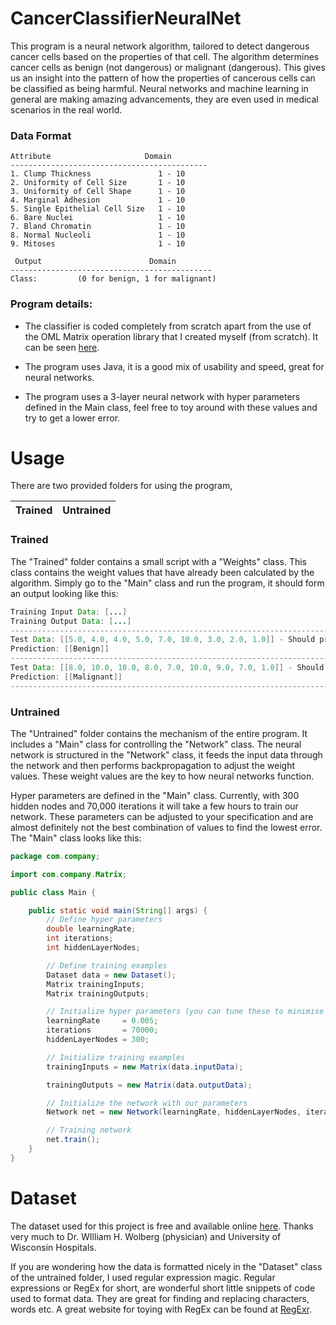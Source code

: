 # CancerClassifierNeuralNet
This program is a neural network algorithm, tailored to detect dangerous cancer cells based on the properties of that cell.
The algorithm determines cancer cells as benign (not dangerous) or malignant (dangerous). This gives us an insight into the
pattern of how the properties of cancerous cells can be classified as being harmful. Neural networks and machine learning in general
are making amazing advancements, they are even used in medical scenarios in the real world.

### Data Format
```
Attribute                     Domain
--------------------------------------------
1. Clump Thickness               1 - 10
2. Uniformity of Cell Size       1 - 10
3. Uniformity of Cell Shape      1 - 10
4. Marginal Adhesion             1 - 10
5. Single Epithelial Cell Size   1 - 10
6. Bare Nuclei                   1 - 10
7. Bland Chromatin               1 - 10
8. Normal Nucleoli               1 - 10
9. Mitoses                       1 - 10

 Output                        Domain
---------------------------------------------
Class:         (0 for benign, 1 for malignant)
```

### Program details:
- The classifier is coded completely from scratch apart from the use of the OML Matrix operation library
that I created myself (from scratch). It can be seen [here](https://github.com/BenHenderson09/OpenMatrixLib).

- The program uses Java, it is a good mix of usability and speed, great for neural networks.

- The program uses a 3-layer neural network with hyper parameters defined in the Main class, feel free to toy around with these
values and try to get a lower error. 

# Usage
There are two provided folders for using the program,

Trained        | Untrained   
-------------- | -------------- 

### Trained
The "Trained" folder contains a small script with a "Weights" class. This class contains the weight values that have already been
calculated by the algorithm. Simply go to the "Main" class and run the program, it should form an output looking like this:

```Java
Training Input Data: [...]
Training Output Data: [...]
--------------------------------------------------------------------------------------------------------------------------
Test Data: [[5.0, 4.0, 4.0, 5.0, 7.0, 10.0, 3.0, 2.0, 1.0]] - Should predict benign
Prediction: [[Benign]]
--------------------------------------------------------------------------------------------------------------------------
Test Data: [[8.0, 10.0, 10.0, 8.0, 7.0, 10.0, 9.0, 7.0, 1.0]] - Should predict malignant
Prediction: [[Malignant]]
--------------------------------------------------------------------------------------------------------------------------
```

### Untrained
The "Untrained" folder contains the mechanism of the entire program. It includes a "Main" class for controlling the "Network"
class. The neural network is structured in the "Network" class, it feeds the input data through the network and then 
performs backpropagation to adjust the weight values. These weight values are the key to how neural networks function.

Hyper parameters are defined in the "Main" class. Currently, with 300 hidden nodes and 70,000 iterations it will take a few
hours to train our network. These parameters can be adjusted to your specification and are almost definitely not the best 
combination of values to find the lowest error. The "Main" class looks like this:

```Java
package com.company;

import com.company.Matrix;

public class Main {

    public static void main(String[] args) {
        // Define hyper parameters
        double learningRate;
        int iterations;
        int hiddenLayerNodes;

        // Define training examples
        Dataset data = new Dataset();
        Matrix trainingInputs;
        Matrix trainingOutputs;

	    // Initialize hyper parameters (you can tune these to minimise error)
        learningRate     = 0.005;
        iterations       = 70000;
        hiddenLayerNodes = 300;

        // Initialize training examples
        trainingInputs = new Matrix(data.inputData);

        trainingOutputs = new Matrix(data.outputData);

        // Initialize the network with our parameters
        Network net = new Network(learningRate, hiddenLayerNodes, iterations, trainingInputs, trainingOutputs);

        // Training network
        net.train();
    }
}
```


# Dataset
The dataset used for this project is free and available online [here](https://archive.ics.uci.edu/ml/datasets/Breast+Cancer+Wisconsin+(Original)).
Thanks very much to Dr. WIlliam H. Wolberg (physician) and University of Wisconsin Hospitals.

If you are wondering how the data is formatted nicely in the "Dataset" class of the untrained folder, I used regular expression magic.
Regular expressions or RegEx for short, are wonderful short little snippets of code used to format data. They are great for finding and
replacing characters, words etc. A great website for toying with RegEx can be found at [RegExr](https://regexr.com/).


